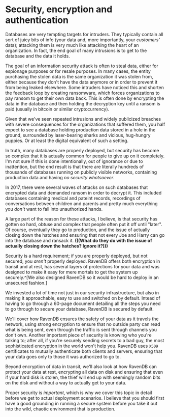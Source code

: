 
# Security, encryption and authentication

Databases are very tempting targets for intruders. They typically contain all sort of juicy bits of info (your data and, more 
importantly, your _customers'_ data); attacking them is very much like attacking the heart of an organization. In fact,
the end goal of many intrusions is to get to the database and the data it holds.

The goal of an information security attack is often to steal data, either for espionage purposes or for resale purposes. In many cases, the entity purchasing
the stolen data is the same organization it was stolen from, either because they don't have the data anymore or in order to prevent
it from being leaked elsewhere. Some intruders have noticed this and shorten the feedback loop by creating ransomware,
which forces organizations to pay ransom to get their own data back.
This is often done by encrypting the data in the database and then holding the decryption key until a ransom is paid 
(usually in bitcoin or similar cryptocurrency). 

Given that we've seen repeated intrusions and widely publicized breaches with severe consequences for the organizations
that suffered them, you half expect to see a database holding production data stored in a hole in the ground, 
surrounded by laser-bearing sharks and vicious, hug-hungry puppies. Or at least the digital equivalent of such a setting.

In truth, many databases are properly deployed, but security has become so complex that it is actually common for people to
give up on it completely. I'm not sure if this is done intentionally, out of ignorance or due to inattention, but the end result is
that there are literally hundreds of thousands of databases running on publicly visible networks, containing production data
and having _no security whatsoever_.

In 2017, there were several waves of attacks on such databases that encrypted data and demanded ransom in order to decrypt it. This
included databases containing medical and pateint records, recordings of conversations between children and parents and 
pretty much everything you _don't_ want to fall into unauthorized hands. 

A large part of the reason for these attacks, I believe, is that security has gotten so hard, obtuse and complex that people often put it off until 
"later". Of course, eventually they go to production, and the issue of actually closing down the hatches and ensuring that
not every Joe and Harry can go into the database and ransack it. **(((What do they do with the issue of actually closing down the hatches? Ignore it?)))**

Security is a hard requirement; if you are properly deployed, but not secured, you _aren't_ properly deployed. RavenDB 
offers both encryption in transit and at rest, has several layers of protections for your data and was designed to make 
it easy for mere mortals to get the system up securely.^[We also designed RavenDB so it would be hard to deploy in 
an unsecured fashion.]

We invested a lot of time not just in our security infrastructure, but also in making it approachable, easy to use and switched on
by default. Intead of having to go through a 60-page document detailing all the steps you need to go through to secure your
database, RavenDB is secured by default. 

We'll cover how RavenDB ensures the safety of your data as it travels the network, using strong encryption to ensure that no
outside party can read what is being sent, even through the traffic is sent through channels you don't own. Another
important piece of security is knowing who you're talking to; after all, if you're securely sending secrets to a bad guy, the most
sophisticated encryption in the world won't help you.
RavenDB uses `X509` certificates to mutually authenticate both clients and servers, ensuring that your data goes only to 
those it was authorized to go to. 

Beyond encryption of data in transit, we'll also look at how RavenDB can protect your data at rest, encrypting all data on 
disk and ensuring that even if your hard disk is stolen, the thief will end up with seemingly random bits on the disk and without
a way to actually get to your data.

Proper security is _important_, which is why we cover this topic in detail before we get to actual deployment scenarios. I 
believe that you should first have a good grounding in running a secure system before you take it out into the wild, chaotic
environment that is production.
